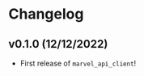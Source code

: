 # Changelog

<!--next-version-placeholder-->

## v0.1.0 (12/12/2022)

- First release of `marvel_api_client`!
